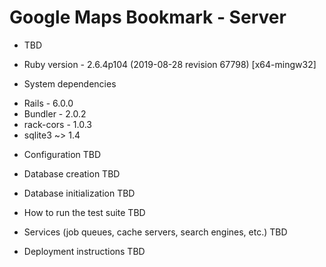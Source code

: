 # Google Maps Bookmark - Server 

- TBD
 
* Ruby version - 2.6.4p104 (2019-08-28 revision 67798) [x64-mingw32]

* System dependencies
- Rails - 6.0.0
- Bundler - 2.0.2
- rack-cors - 1.0.3
- sqlite3 ~> 1.4

* Configuration
TBD

* Database creation
TBD

* Database initialization
TBD

* How to run the test suite
TBD

* Services (job queues, cache servers, search engines, etc.)
TBD

* Deployment instructions
TBD
